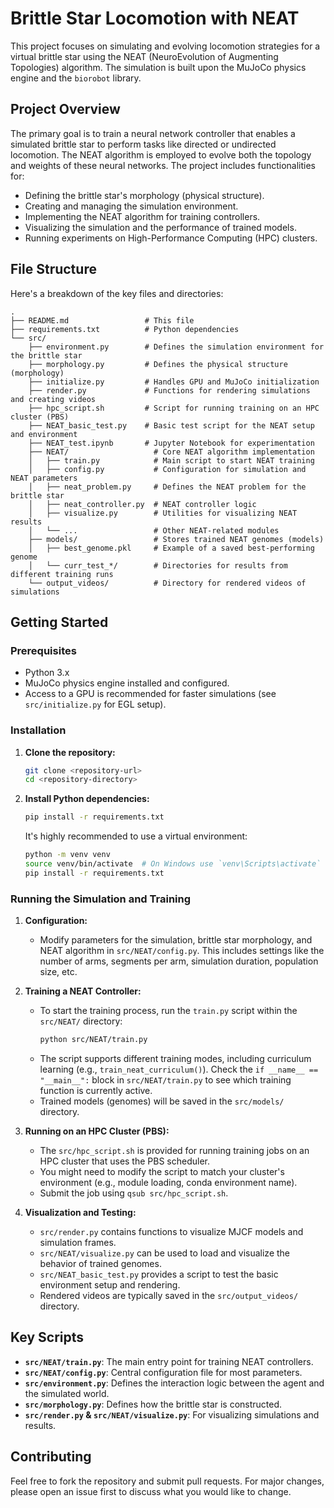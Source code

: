 # Brittle Star Locomotion with NEAT

This project focuses on simulating and evolving locomotion strategies for a virtual brittle star using the NEAT (NeuroEvolution of Augmenting Topologies) algorithm. The simulation is built upon the MuJoCo physics engine and the `biorobot` library.

## Project Overview

The primary goal is to train a neural network controller that enables a simulated brittle star to perform tasks like directed or undirected locomotion. The NEAT algorithm is employed to evolve both the topology and weights of these neural networks. The project includes functionalities for:

*   Defining the brittle star's morphology (physical structure).
*   Creating and managing the simulation environment.
*   Implementing the NEAT algorithm for training controllers.
*   Visualizing the simulation and the performance of trained models.
*   Running experiments on High-Performance Computing (HPC) clusters.

## File Structure

Here's a breakdown of the key files and directories:

```
.
├── README.md                 # This file
├── requirements.txt          # Python dependencies
└── src/
    ├── environment.py        # Defines the simulation environment for the brittle star
    ├── morphology.py         # Defines the physical structure (morphology)
    ├── initialize.py         # Handles GPU and MuJoCo initialization
    ├── render.py             # Functions for rendering simulations and creating videos
    ├── hpc_script.sh         # Script for running training on an HPC cluster (PBS)
    ├── NEAT_basic_test.py    # Basic test script for the NEAT setup and environment
    ├── NEAT_test.ipynb       # Jupyter Notebook for experimentation
    ├── NEAT/                   # Core NEAT algorithm implementation
    │   ├── train.py            # Main script to start NEAT training
    │   ├── config.py           # Configuration for simulation and NEAT parameters
    │   ├── neat_problem.py     # Defines the NEAT problem for the brittle star
    │   ├── neat_controller.py  # NEAT controller logic
    │   ├── visualize.py        # Utilities for visualizing NEAT results
    │   └── ...                 # Other NEAT-related modules
    ├── models/                 # Stores trained NEAT genomes (models)
    │   ├── best_genome.pkl     # Example of a saved best-performing genome
    │   └── curr_test_*/        # Directories for results from different training runs
    └── output_videos/          # Directory for rendered videos of simulations
```

## Getting Started

### Prerequisites

*   Python 3.x
*   MuJoCo physics engine installed and configured.
*   Access to a GPU is recommended for faster simulations (see `src/initialize.py` for EGL setup).

### Installation

1.  **Clone the repository:**
    ```bash
    git clone <repository-url>
    cd <repository-directory>
    ```

2.  **Install Python dependencies:**
    ```bash
    pip install -r requirements.txt
    ```
    It's highly recommended to use a virtual environment:
    ```bash
    python -m venv venv
    source venv/bin/activate  # On Windows use `venv\Scripts\activate`
    pip install -r requirements.txt
    ```

### Running the Simulation and Training

1.  **Configuration:**
    *   Modify parameters for the simulation, brittle star morphology, and NEAT algorithm in `src/NEAT/config.py`. This includes settings like the number of arms, segments per arm, simulation duration, population size, etc.

2.  **Training a NEAT Controller:**
    *   To start the training process, run the `train.py` script within the `src/NEAT/` directory:
        ```bash
        python src/NEAT/train.py
        ```
    *   The script supports different training modes, including curriculum learning (e.g., `train_neat_curriculum()`). Check the `if __name__ == "__main__":` block in `src/NEAT/train.py` to see which training function is currently active.
    *   Trained models (genomes) will be saved in the `src/models/` directory.

3.  **Running on an HPC Cluster (PBS):**
    *   The `src/hpc_script.sh` is provided for running training jobs on an HPC cluster that uses the PBS scheduler.
    *   You might need to modify the script to match your cluster's environment (e.g., module loading, conda environment name).
    *   Submit the job using `qsub src/hpc_script.sh`.

4.  **Visualization and Testing:**
    *   `src/render.py` contains functions to visualize MJCF models and simulation frames.
    *   `src/NEAT/visualize.py` can be used to load and visualize the behavior of trained genomes.
    *   `src/NEAT_basic_test.py` provides a script to test the basic environment setup and rendering.
    *   Rendered videos are typically saved in the `src/output_videos/` directory.

## Key Scripts

*   **`src/NEAT/train.py`**: The main entry point for training NEAT controllers.
*   **`src/NEAT/config.py`**: Central configuration file for most parameters.
*   **`src/environment.py`**: Defines the interaction logic between the agent and the simulated world.
*   **`src/morphology.py`**: Defines how the brittle star is constructed.
*   **`src/render.py` & `src/NEAT/visualize.py`**: For visualizing simulations and results.

## Contributing

Feel free to fork the repository and submit pull requests. For major changes, please open an issue first to discuss what you would like to change.
